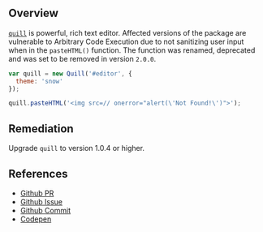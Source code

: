 ## Overview
[`quill`](https://www.npmjs.com/package/quill) is powerful, rich text editor.
Affected versions of the package are vulnerable to Arbitrary Code Execution due to not sanitizing user input when in the `pasteHTML()` function. The function was renamed, deprecated and was set to be removed in version `2.0.0`.

```js
var quill = new Quill('#editor', {
  theme: 'snow'
});

quill.pasteHTML('<img src=// onerror="alert(\'Not Found!\')">');
```

## Remediation
Upgrade `quill` to version 1.0.4 or higher.

## References
- [Github PR](https://github.com/quilljs/quill/pull/990)
- [Github Issue](https://github.com/quilljs/quill/issues/981)
- [Github Commit](https://github.com/quilljs/quill/commit/d1149adff6b562fcfc62b25d2bfacd30a331fcff)
- [Codepen](http://codepen.io/sijad/pen/NRAAdj)
